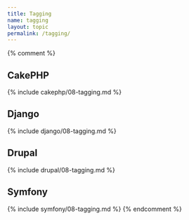 ```yaml
---
title: Tagging
name: tagging
layout: topic
permalink: /tagging/
---
```


{% comment %}
## CakePHP
{% include cakephp/08-tagging.md %}

## Django
{% include django/08-tagging.md %}

## Drupal
{% include drupal/08-tagging.md %}

## Symfony
{% include symfony/08-tagging.md %}
{% endcomment %}